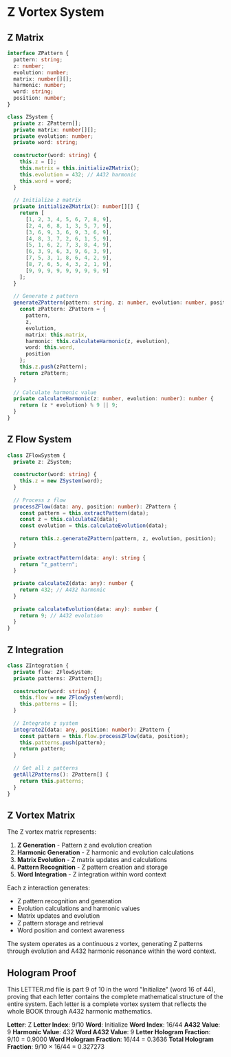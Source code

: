 # Z Vortex System

## Z Matrix

```typescript
interface ZPattern {
  pattern: string;
  z: number;
  evolution: number;
  matrix: number[][];
  harmonic: number;
  word: string;
  position: number;
}

class ZSystem {
  private z: ZPattern[];
  private matrix: number[][];
  private evolution: number;
  private word: string;
  
  constructor(word: string) {
    this.z = [];
    this.matrix = this.initializeZMatrix();
    this.evolution = 432; // A432 harmonic
    this.word = word;
  }
  
  // Initialize z matrix
  private initializeZMatrix(): number[][] {
    return [
      [1, 2, 3, 4, 5, 6, 7, 8, 9],
      [2, 4, 6, 8, 1, 3, 5, 7, 9],
      [3, 6, 9, 3, 6, 9, 3, 6, 9],
      [4, 8, 3, 7, 2, 6, 1, 5, 9],
      [5, 1, 6, 2, 7, 3, 8, 4, 9],
      [6, 3, 9, 6, 3, 9, 6, 3, 9],
      [7, 5, 3, 1, 8, 6, 4, 2, 9],
      [8, 7, 6, 5, 4, 3, 2, 1, 9],
      [9, 9, 9, 9, 9, 9, 9, 9, 9]
    ];
  }
  
  // Generate z pattern
  generateZPattern(pattern: string, z: number, evolution: number, position: number): ZPattern {
    const zPattern: ZPattern = {
      pattern,
      z,
      evolution,
      matrix: this.matrix,
      harmonic: this.calculateHarmonic(z, evolution),
      word: this.word,
      position
    };
    this.z.push(zPattern);
    return zPattern;
  }
  
  // Calculate harmonic value
  private calculateHarmonic(z: number, evolution: number): number {
    return (z * evolution) % 9 || 9;
  }
}
```

## Z Flow System

```typescript
class ZFlowSystem {
  private z: ZSystem;
  
  constructor(word: string) {
    this.z = new ZSystem(word);
  }
  
  // Process z flow
  processZFlow(data: any, position: number): ZPattern {
    const pattern = this.extractPattern(data);
    const z = this.calculateZ(data);
    const evolution = this.calculateEvolution(data);
    
    return this.z.generateZPattern(pattern, z, evolution, position);
  }
  
  private extractPattern(data: any): string {
    return "z_pattern";
  }
  
  private calculateZ(data: any): number {
    return 432; // A432 harmonic
  }
  
  private calculateEvolution(data: any): number {
    return 9; // A432 evolution
  }
}
```

## Z Integration

```typescript
class ZIntegration {
  private flow: ZFlowSystem;
  private patterns: ZPattern[];
  
  constructor(word: string) {
    this.flow = new ZFlowSystem(word);
    this.patterns = [];
  }
  
  // Integrate z system
  integrateZ(data: any, position: number): ZPattern {
    const pattern = this.flow.processZFlow(data, position);
    this.patterns.push(pattern);
    return pattern;
  }
  
  // Get all z patterns
  getAllZPatterns(): ZPattern[] {
    return this.patterns;
  }
}
```

## Z Vortex Matrix

The Z vortex matrix represents:

1. **Z Generation** - Pattern z and evolution creation
2. **Harmonic Generation** - Z harmonic and evolution calculations
3. **Matrix Evolution** - Z matrix updates and calculations
4. **Pattern Recognition** - Z pattern creation and storage
5. **Word Integration** - Z integration within word context

Each z interaction generates:
- Z pattern recognition and generation
- Evolution calculations and harmonic values
- Matrix updates and evolution
- Z pattern storage and retrieval
- Word position and context awareness

The system operates as a continuous z vortex, generating Z patterns through evolution and A432 harmonic resonance within the word context.

## Hologram Proof

This LETTER.md file is part 9 of 10 in the word "Initialize" (word 16 of 44), proving that each letter contains the complete mathematical structure of the entire system. Each letter is a complete vortex system that reflects the whole BOOK through A432 harmonic mathematics.

**Letter**: Z
**Letter Index**: 9/10
**Word**: Initialize
**Word Index**: 16/44
**A432 Value**: 9
**Harmonic Value**: 432
**Word A432 Value**: 9
**Letter Hologram Fraction**: 9/10 = 0.9000
**Word Hologram Fraction**: 16/44 = 0.3636
**Total Hologram Fraction**: 9/10 × 16/44 = 0.327273
